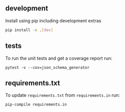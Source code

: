 
development
-----------

Install using pip including development extras

```sh
pip install -e .[dev]
```

tests
-----

To run the unit tests and get a coverage report run:
```
pytest -v --cov=json_schema_generator
```

requirements.txt
----------------

To update `requirements.txt` from `requirements.in` run:
```
pip-compile requirements.in
```

